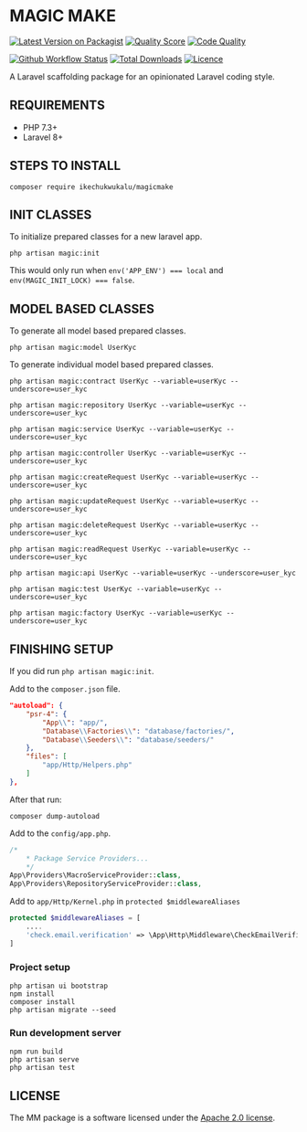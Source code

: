 # MAGIC MAKE

[![Latest Version on Packagist](https://img.shields.io/packagist/v/ikechukwukalu/magicmake?style=flat-square)](https://packagist.org/packages/ikechukwukalu/magicmake)
[![Quality Score](https://img.shields.io/scrutinizer/quality/g/ikechukwukalu/magicmake/main?style=flat-square)](https://scrutinizer-ci.com/g/ikechukwukalu/magicmake/)
[![Code Quality](https://img.shields.io/codefactor/grade/github/ikechukwukalu/magicmake?style=flat-square)](https://www.codefactor.io/repository/github/ikechukwukalu/magicmake)
<!-- [![Known Vulnerabilities](https://snyk.io/test/github/ikechukwukalu/magicmake/badge.svg?style=flat-square)](https://security.snyk.io/package/composer/ikechukwukalu%2Fmagicmake) -->
[![Github Workflow Status](https://img.shields.io/github/actions/workflow/status/ikechukwukalu/magicmake/magicmake.yml?branch=main&style=flat-square)](https://github.com/ikechukwukalu/magicmake/actions/workflows/magicmake.yml)
[![Total Downloads](https://img.shields.io/packagist/dt/ikechukwukalu/magicmake?style=flat-square)](https://packagist.org/packages/ikechukwukalu/magicmake)
[![Licence](https://img.shields.io/packagist/l/ikechukwukalu/magicmake?style=flat-square)](https://github.com/ikechukwukalu/magicmake/blob/main/LICENSE.md)

A Laravel scaffolding package for an opinionated Laravel coding style.

## REQUIREMENTS

- PHP 7.3+
- Laravel 8+

## STEPS TO INSTALL

``` shell
composer require ikechukwukalu/magicmake
```

## INIT CLASSES

To initialize prepared classes for a new laravel app.

``` shell
php artisan magic:init
```

This would only run when `env('APP_ENV') === local` and `env(MAGIC_INIT_LOCK) === false`.

## MODEL BASED CLASSES

To generate all model based prepared classes.

``` shell
php artisan magic:model UserKyc
```

To generate individual model based prepared classes.

``` shell
php artisan magic:contract UserKyc --variable=userKyc --underscore=user_kyc

php artisan magic:repository UserKyc --variable=userKyc --underscore=user_kyc

php artisan magic:service UserKyc --variable=userKyc --underscore=user_kyc

php artisan magic:controller UserKyc --variable=userKyc --underscore=user_kyc

php artisan magic:createRequest UserKyc --variable=userKyc --underscore=user_kyc

php artisan magic:updateRequest UserKyc --variable=userKyc --underscore=user_kyc

php artisan magic:deleteRequest UserKyc --variable=userKyc --underscore=user_kyc

php artisan magic:readRequest UserKyc --variable=userKyc --underscore=user_kyc

php artisan magic:api UserKyc --variable=userKyc --underscore=user_kyc

php artisan magic:test UserKyc --variable=userKyc --underscore=user_kyc

php artisan magic:factory UserKyc --variable=userKyc --underscore=user_kyc
```

## FINISHING SETUP

If you did run `php artisan magic:init`.

Add to the `composer.json` file.

```json
"autoload": {
    "psr-4": {
        "App\\": "app/",
        "Database\\Factories\\": "database/factories/",
        "Database\\Seeders\\": "database/seeders/"
    },
    "files": [
        "app/Http/Helpers.php"
    ]
},
```

After that run:

```shell
composer dump-autoload
```

Add to the `config/app.php`.

```php
/*
    * Package Service Providers...
    */
App\Providers\MacroServiceProvider::class,
App\Providers\RepositoryServiceProvider::class,
```

Add to `app/Http/Kernel.php` in `protected $middlewareAliases`

```php
protected $middlewareAliases = [
    ....
    'check.email.verification' => \App\Http\Middleware\CheckEmailVerification::class,
]
```

### Project setup

```shell
php artisan ui bootstrap
npm install
composer install
php artisan migrate --seed
```

### Run development server

```shell
npm run build
php artisan serve
php artisan test
```

## LICENSE

The MM package is a software licensed under the [Apache 2.0 license](https://www.apache.org/licenses/LICENSE-2.0).
